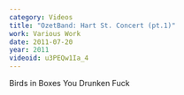 ```yaml
---
category: Videos
title: "OzetBand: Hart St. Concert (pt.1)"
work: Various Work
date: 2011-07-20
year: 2011
videoid: u3PEQw1Ia_4
---
```


Birds in Boxes
You Drunken Fuck
